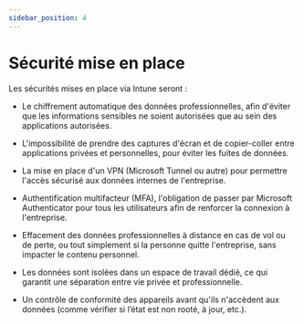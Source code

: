 ```yaml
---
sidebar_position: 4
---
```


# Sécurité mise en place

Les sécurités mises en place via Intune seront :

- Le chiffrement automatique des données professionnelles, afin d'éviter que les informations sensibles ne soient autorisées que au sein des applications autorisées.

- L'impossibilité de prendre des captures d'écran et de copier-coller entre applications privées et personnelles, pour éviter les fuites de données.

- La mise en place d'un VPN (Microsoft Tunnel ou autre) pour permettre l'accès sécurisé aux données internes de l'entreprise.

- Authentification multifacteur (MFA), l'obligation de passer par Microsoft Authenticator pour tous les utilisateurs afin de renforcer la connexion à l'entreprise.

- Effacement des données professionnelles à distance en cas de vol ou de perte, ou tout simplement si la personne quitte l'entreprise, sans impacter le contenu personnel.

- Les données sont isolées dans un espace de travail dédié, ce qui garantit une séparation entre vie privée et professionnelle.

- Un contrôle de conformité des appareils avant qu'ils n'accèdent aux données (comme vérifier si l’état est non rooté, à jour, etc.).


